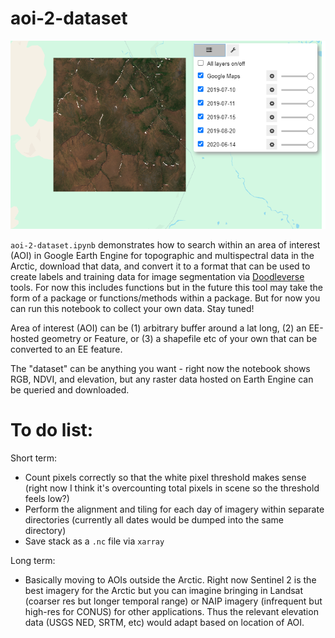 # aoi-2-dataset

![example](aoi-2-dataset-example.png "Example of result")

`aoi-2-dataset.ipynb` demonstrates how to search within an area of interest (AOI) in Google Earth Engine for topographic and multispectral data in the Arctic, download that data, and convert it to a format that can be used to create labels and training data for image segmentation via [Doodleverse](https://github.com/Doodleverse) tools. For now this includes functions but in the future this tool may take the form of a package or functions/methods within a package. But for now you can run this notebook to collect your own data. Stay tuned!

Area of interest (AOI) can be (1) arbitrary buffer around a lat long, (2) an EE-hosted geometry or Feature, or (3) a shapefile etc of your own that can be converted to an EE feature. 

The "dataset" can be anything you want - right now the notebook shows RGB, NDVI, and elevation, but any raster data hosted on Earth Engine can be queried and downloaded. 

# To do list:
Short term:
- Count pixels correctly so that the white pixel threshold makes sense (right now I think it's overcounting total pixels in scene so the threshold feels low?)
- Perform the alignment and tiling for each day of imagery within separate directories (currently all dates would be dumped into the same directory)
- Save stack as a `.nc` file via `xarray`

Long term:
- Basically moving to AOIs outside the Arctic. Right now Sentinel 2 is the best imagery for the Arctic but you can imagine bringing in Landsat (coarser res but longer temporal range) or NAIP imagery (infrequent but high-res for CONUS) for other applications. Thus the relevant elevation data (USGS NED, SRTM, etc) would adapt based on location of AOI. 